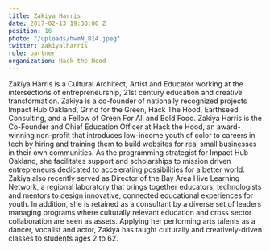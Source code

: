 ```yaml
---
title: Zakiya Harris
date: 2017-02-13 19:30:00 Z
position: 16
photo: "/uploads/hwmN_814.jpeg"
twitter: zakiyalharris
role: partner
organization: Hack the Hood
---
```


Zakiya Harris is a Cultural Architect, Artist and Educator working at the intersections of entrepreneurship, 21st century education and creative transformation. Zakiya is a co-founder of nationally recognized projects Impact Hub Oakland, Grind for the Green, Hack The Hood, Earthseed Consulting, and a Fellow of Green For All and Bold Food. Zakiya Harris is the Co-Founder and Chief Education Officer at Hack the Hood, an award-winning non-profit that introduces low-income youth of color to careers in tech by hiring and training them to build websites for real small businesses in their own communities. As the programming strategist for Impact Hub Oakland, she facilitates support and scholarships to mission driven entrepreneurs dedicated to accelerating possibilities for a better world. Zakiya also recently served as Director of the Bay Area Hive Learning Network, a regional laboratory that brings together educators, technologists and mentors to design innovative, connected educational experiences for youth. In addition, she is retained as a consultant by a diverse set of leaders managing programs where culturally relevant education and cross sector collaboration are seen as assets. Applying her performing arts talents as a dancer, vocalist and actor, Zakiya has taught culturally and creatively-driven classes to students ages 2 to 62.
